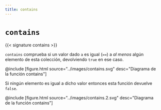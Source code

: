 ```yaml
---
title: contains
---
```


# `contains`

{{< signature contains >}}

`contains` comprueba si un valor dado `a` es igual (`==`) a _al menos_ algún elemento de esta colección, devolviendo `true` en ese caso.

@include [figure.html source="../images/contains.svg" desc="Diagrama de la función contains"]

Si ningún elemento es igual a dicho valor entonces esta función devuelve `false`.

@include [figure.html source="../images/contains.2.svg" desc="Diagrama de la función contains"]

